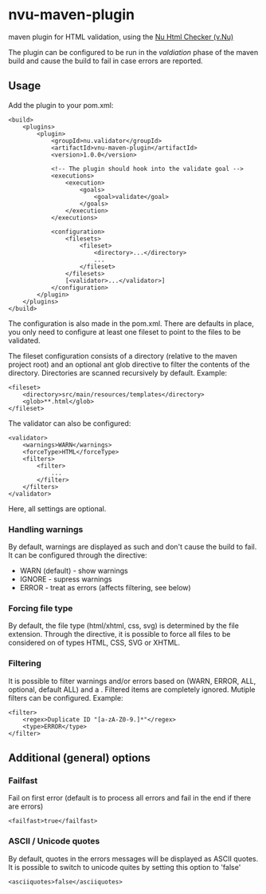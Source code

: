 # nvu-maven-plugin

maven plugin for HTML validation, using the [Nu Html Checker (v.Nu)](https://validator.github.io/)

The plugin can be configured to be run in the *valdiation* phase of the maven
build and cause the build to fail in case errors are reported.

## Usage

Add the plugin to your pom.xml:

    <build>
        <plugins>
            <plugin>
                <groupId>nu.validator</groupId>
                <artifactId>vnu-maven-plugin</artifactId>
                <version>1.0.0</version>

                <!-- The plugin should hook into the validate goal -->
                <executions>
                    <execution>
                        <goals>
                            <goal>validate</goal>
                        </goals>
                    </execution>
                </executions>

                <configuration>
                    <filesets>
                        <fileset>
                            <directory>...</directory>
                            ...
                        </fileset>
                    </filesets>
                    [<validator>...</validator>]
                </configuration>
            </plugin>
        </plugins>
    </build>

The configuration is also made in the pom.xml. There are defaults in place,
you only need to configure at least one fileset to point to the files to be
validated.

The fileset configuration consists of a directory (relative to the maven
project root) and an optional ant glob directive to filter the contents of
the directory. Directories are scanned recursively by default. Example:

    <fileset>
        <directory>src/main/resources/templates</directory>
        <glob>**.html</glob>
    </fileset>

The validator can also be configured:

    <validator>
        <warnings>WARN</warnings>
        <forceType>HTML</forceType>
        <filters>
            <filter>
                ...
            </filter>
        </filters>
    </validator>

Here, all settings are optional.

### Handling warnings

By default, warnings are displayed as such and don't cause the build to
fail. It can be configured through the <warnings> directive:

- WARN (default) - show warnings
- IGNORE - supress warnings
- ERROR - treat as errors (affects filtering, see below)

### Forcing file type

By default, the file type (html/xhtml, css, svg) is determined by the
file extension. Through the <forceType> directive, it is possible to
force all files to be considered on of types HTML, CSS, SVG or XHTML.

### Filtering

It is possible to filter warnings and/or errors based on <type> (WARN,
ERROR, ALL, optional, default ALL) and a <regex>. Filtered items
are completely ignored. Mutiple filters can be configured. Example:

    <filter>
        <regex>Duplicate ID "[a-zA-Z0-9.]*"</regex>
        <type>ERROR</type>
    </filter>

## Additional (general) options

### Failfast

Fail on first error (default is to process all errors and fail in the end
if there are errors)

    <failfast>true</failfast>

### ASCII / Unicode quotes

By default, quotes in the errors messages will be displayed as ASCII quotes.
It is possible to switch to unicode quites by setting this option to 'false'

    <asciiquotes>false</asciiquotes>
